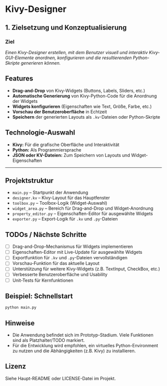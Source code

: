 # Kivy-Designer

## 1. Zielsetzung und Konzeptualisierung
### Ziel
_Einen Kivy-Designer erstellen, mit dem Benutzer visuell und interaktiv Kivy-GUI-Elemente anordnen, konfigurieren und die resultierenden Python-Skripte generieren können._

## Features
- **Drag-and-Drop** von Kivy-Widgets (Buttons, Labels, Sliders, etc.)
- **Automatische Generierung** von Kivy-Python-Code für die Anordnung der Widgets
- **Widgets konfigurieren** (Eigenschaften wie Text, Größe, Farbe, etc.)
- **Vorschau der Benutzeroberfläche** in Echtzeit
- **Speichern** der generierten Layouts als `.kv`-Dateien oder Python-Skripte

## Technologie-Auswahl
- **Kivy:** Für die grafische Oberfläche und Interaktivität
- **Python:** Als Programmiersprache
- **JSON oder KV-Dateien:** Zum Speichern von Layouts und Widget-Eigenschaften

---

## Projektstruktur
- `main.py` – Startpunkt der Anwendung
- `designer.kv` – Kivy-Layout für das Hauptfenster
- `toolbox.py` – Toolbox-Logik (Widget-Auswahl)
- `widget_area.py` – Bereich für Drag-and-Drop und Widget-Anordnung
- `property_editor.py` – Eigenschaften-Editor für ausgewählte Widgets
- `exporter.py` – Export-Logik für `.kv` und `.py`-Dateien

## TODOs / Nächste Schritte
- [ ] Drag-and-Drop-Mechanismus für Widgets implementieren
- [ ] Eigenschaften-Editor mit Live-Update für ausgewählte Widgets
- [ ] Exportfunktion für `.kv` und `.py`-Dateien vervollständigen
- [ ] Vorschau-Funktion für das aktuelle Layout
- [ ] Unterstützung für weitere Kivy-Widgets (z.B. TextInput, CheckBox, etc.)
- [ ] Verbesserte Benutzeroberfläche und Usability
- [ ] Unit-Tests für Kernfunktionen

## Beispiel: Schnellstart
```bash
python main.py
```

## Hinweise
- Die Anwendung befindet sich im Prototyp-Stadium. Viele Funktionen sind als Platzhalter/TODO markiert.
- Für die Entwicklung wird empfohlen, ein virtuelles Python-Environment zu nutzen und die Abhängigkeiten (z.B. Kivy) zu installieren.

## Lizenz
Siehe Haupt-README oder LICENSE-Datei im Projekt.